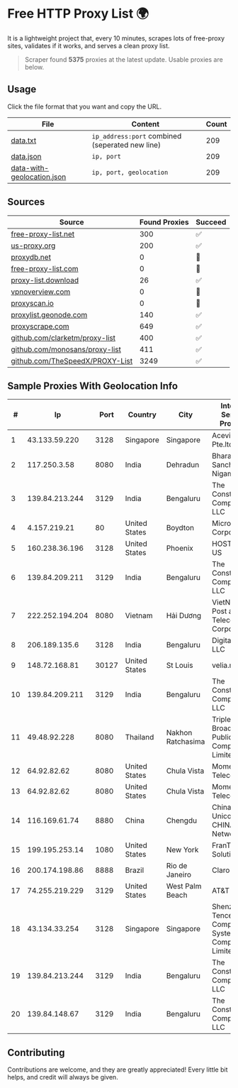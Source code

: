 
# Free HTTP Proxy List 🌍

It is a lightweight project that, every 10 minutes, scrapes lots of free-proxy sites, validates if it works, and serves a clean proxy list.


> Scraper found **5375** proxies at the latest update. Usable proxies are below.

## Usage

Click the file format that you want and copy the URL.


|File|Content|Count|
|----|-------|-----|
|[data.txt](https://raw.githubusercontent.com/themiralay/Proxy-List-World/master/data.txt)|`ip_address:port` combined (seperated new line)|209|
|[data.json](https://raw.githubusercontent.com/themiralay/Proxy-List-World/master/data.json)|`ip, port`|209|
|[data-with-geolocation.json](https://raw.githubusercontent.com/themiralay/Proxy-List-World/master/data-with-geolocation.json)|`ip, port, geolocation`|209|

## Sources

|Source|Found Proxies|Succeed|
|------|-------------|-------|
|[free-proxy-list.net](https://free-proxy-list.net)|300|✅|
|[us-proxy.org](https://www.us-proxy.org)|200|✅|
|[proxydb.net](http://proxydb.net)|0|🚫|
|[free-proxy-list.com](https://free-proxy-list.com/?page=&port=&type%5B%5D=http&type%5B%5D=https&up_time=0&search=Search)|0|🚫|
|[proxy-list.download](https://www.proxy-list.download/HTTP)|26|✅|
|[vpnoverview.com](https://vpnoverview.com/privacy/anonymous-browsing/free-proxy-servers)|0|🚫|
|[proxyscan.io](https://www.proxyscan.io)|0|🚫|
|[proxylist.geonode.com](https://proxylist.geonode.com/api/proxy-list?limit=300&page=1&sort_by=lastChecked&sort_type=desc&protocols=http,https)|140|✅|
|[proxyscrape.com](https://api.proxyscrape.com/v2/?request=displayproxies&protocol=http&timeout=10000&country=all&ssl=all&anonymity=all)|649|✅|
|[github.com/clarketm/proxy-list](https://raw.githubusercontent.com/clarketm/proxy-list/master/proxy-list-raw.txt)|400|✅|
|[github.com/monosans/proxy-list](https://raw.githubusercontent.com/monosans/proxy-list/main/proxies/http.txt)|411|✅|
|[github.com/TheSpeedX/PROXY-List](https://raw.githubusercontent.com/TheSpeedX/PROXY-List/master/http.txt)|3249|✅|


## Sample Proxies With Geolocation Info

|#|Ip|Port|Country|City|Internet Service Provider|
|-|--|----|-------|----|-------------------------|
|1|43.133.59.220|3128|Singapore|Singapore|Aceville Pte.ltd|
|2|117.250.3.58|8080|India|Dehradun|Bharat Sanchar Nigam Ltd|
|3|139.84.213.244|3129|India|Bengaluru|The Constant Company, LLC|
|4|4.157.219.21|80|United States|Boydton|Microsoft Corporation|
|5|160.238.36.196|3128|United States|Phoenix|HOSTINGER US|
|6|139.84.209.211|3129|India|Bengaluru|The Constant Company, LLC|
|7|222.252.194.204|8080|Vietnam|Hải Dương|VietNam Post and Telecom Corporation|
|8|206.189.135.6|3128|India|Bengaluru|DigitalOcean, LLC|
|9|148.72.168.81|30127|United States|St Louis|velia.net|
|10|139.84.209.211|3129|India|Bengaluru|The Constant Company, LLC|
|11|49.48.92.228|8080|Thailand|Nakhon Ratchasima|Triple T Broadband Public Company Limited|
|12|64.92.82.62|8080|United States|Chula Vista|Momentum Telecom, Inc.|
|13|64.92.82.62|8080|United States|Chula Vista|Momentum Telecom, Inc.|
|14|116.169.61.74|8880|China|Chengdu|China Unicom CHINA169 Network|
|15|199.195.253.14|1080|United States|New York|FranTech Solutions|
|16|200.174.198.86|8888|Brazil|Rio de Janeiro|Claro S.A|
|17|74.255.219.229|3129|United States|West Palm Beach|AT&T Corp.|
|18|43.134.33.254|3128|Singapore|Singapore|Shenzhen Tencent Computer Systems Company Limited|
|19|139.84.213.244|3129|India|Bengaluru|The Constant Company, LLC|
|20|139.84.148.67|3129|India|Bengaluru|The Constant Company, LLC|



## Contributing

Contributions are welcome, and they are greatly appreciated! Every
little bit helps, and credit will always be given.

